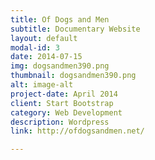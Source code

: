 ```yaml
---
title: Of Dogs and Men
subtitle: Documentary Website
layout: default
modal-id: 3
date: 2014-07-15
img: dogsandmen390.png
thumbnail: dogsandmen390.png
alt: image-alt
project-date: April 2014
client: Start Bootstrap
category: Web Development
description: Wordpress
link: http://ofdogsandmen.net/

---
```

